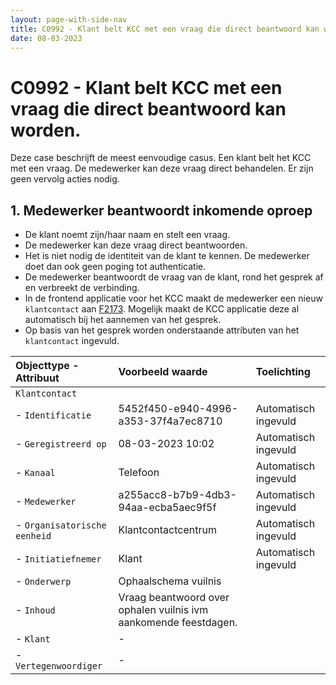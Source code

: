 ```yaml
---
layout: page-with-side-nav
title: C0992 - Klant belt KCC met een vraag die direct beantwoord kan worden.
date: 08-03-2023
---
```


# C0992 - Klant belt KCC met een vraag die direct beantwoord kan worden.

Deze case beschrijft de meest eenvoudige casus. Een klant belt het KCC met een vraag. De medewerker kan deze vraag direct behandelen. Er zijn geen vervolg acties nodig.

## 1. Medewerker beantwoordt inkomende oproep

- De klant noemt zijn/haar naam en stelt een vraag.
- De medewerker kan deze vraag direct beantwoorden.
- Het is niet nodig de identiteit van de klant te kennen. De medewerker doet dan ook geen poging tot authenticatie.
- De medewerker beantwoordt de vraag van de klant, rond het gesprek af en verbreekt de verbinding.
- In de frontend applicatie voor het KCC maakt de medewerker een nieuw `klantcontact` aan [F2173](./2173.md). Mogelijk maakt de KCC applicatie deze al automatisch bij het aannemen van het gesprek.
- Op basis van het gesprek worden onderstaande attributen van het `klantcontact` ingevuld.

| Objecttype - Attribuut | Voorbeeld waarde | Toelichting |
| :----------- | :----------- | :----------- |
| `Klantcontact` | | |
| - `Identificatie` | 5452f450-e940-4996-a353-37f4a7ec8710 | Automatisch ingevuld |
| - `Geregistreerd op` | 08-03-2023 10:02 | Automatisch ingevuld |
| - `Kanaal` | Telefoon | Automatisch ingevuld | 
| - `Medewerker` | a255acc8-b7b9-4db3-94aa-ecba5aec9f5f | Automatisch ingevuld |
| - `Organisatorische eenheid` | Klantcontactcentrum | Automatisch ingevuld |
| - `Initiatiefnemer` | Klant | Automatisch ingevuld |
| - `Onderwerp` | Ophaalschema vuilnis | |
| - `Inhoud` | Vraag beantwoord over ophalen vuilnis ivm aankomende feestdagen. | |
| - `Klant` | -| |
| - `Vertegenwoordiger` | - | |

